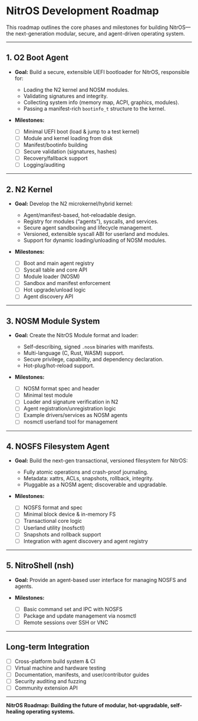 # NitrOS Development Roadmap

This roadmap outlines the core phases and milestones for building NitrOS—the next-generation modular, secure, and agent-driven operating system.

---

## **1. O2 Boot Agent**

* **Goal:**
  Build a secure, extensible UEFI bootloader for NitrOS, responsible for:

  * Loading the N2 kernel and NOSM modules.
  * Validating signatures and integrity.
  * Collecting system info (memory map, ACPI, graphics, modules).
  * Passing a manifest-rich `bootinfo_t` structure to the kernel.
* **Milestones:**

  * [ ] Minimal UEFI boot (load & jump to a test kernel)
  * [ ] Module and kernel loading from disk
  * [ ] Manifest/bootinfo building
  * [ ] Secure validation (signatures, hashes)
  * [ ] Recovery/fallback support
  * [ ] Logging/auditing

---

## **2. N2 Kernel**

* **Goal:**
  Develop the N2 microkernel/hybrid kernel:

  * Agent/manifest-based, hot-reloadable design.
  * Registry for modules (“agents”), syscalls, and services.
  * Secure agent sandboxing and lifecycle management.
  * Versioned, extensible syscall ABI for userland and modules.
  * Support for dynamic loading/unloading of NOSM modules.
* **Milestones:**

  * [ ] Boot and main agent registry
  * [ ] Syscall table and core API
  * [ ] Module loader (NOSM)
  * [ ] Sandbox and manifest enforcement
  * [ ] Hot upgrade/unload logic
  * [ ] Agent discovery API

---

## **3. NOSM Module System**

* **Goal:**
  Create the NitrOS Module format and loader:

  * Self-describing, signed `.nosm` binaries with manifests.
  * Multi-language (C, Rust, WASM) support.
  * Secure privilege, capability, and dependency declaration.
  * Hot-plug/hot-reload support.
* **Milestones:**

  * [ ] NOSM format spec and header
  * [ ] Minimal test module
  * [ ] Loader and signature verification in N2
  * [ ] Agent registration/unregistration logic
  * [ ] Example drivers/services as NOSM agents
  * [ ] nosmctl userland tool for management

---

## **4. NOSFS Filesystem Agent**

* **Goal:**
  Build the next-gen transactional, versioned filesystem for NitrOS:

  * Fully atomic operations and crash-proof journaling.
  * Metadata: xattrs, ACLs, snapshots, rollback, integrity.
  * Pluggable as a NOSM agent; discoverable and upgradable.
* **Milestones:**

  * [ ] NOSFS format and spec
  * [ ] Minimal block device & in-memory FS
  * [ ] Transactional core logic
  * [ ] Userland utility (nosfsctl)
  * [ ] Snapshots and rollback support
  * [ ] Integration with agent discovery and agent registry

---

## **5. NitroShell (nsh)**

* **Goal:**
  Provide an agent-based user interface for managing NOSFS and agents.
* **Milestones:**

  * [ ] Basic command set and IPC with NOSFS
  * [ ] Package and update management via nosmctl
  * [ ] Remote sessions over SSH or VNC

---

## **Long-term Integration**

* [ ] Cross-platform build system & CI
* [ ] Virtual machine and hardware testing
* [ ] Documentation, manifests, and user/contributor guides
* [ ] Security auditing and fuzzing
* [ ] Community extension API

---

**NitrOS Roadmap: Building the future of modular, hot-upgradable, self-healing operating systems.**
